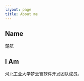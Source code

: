 ```yaml
---
layout: page
title: About me
---
```

<div id="posts" class="posts-expand">
    <h2>Name</h2><p>楚航</p>
    <h2>I Am</h2><p>河北工业大学梦云智软件开发团队成员。</p>
</div>
